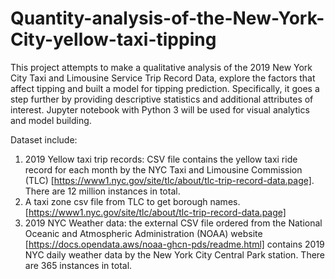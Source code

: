 # Quantity-analysis-of-the-New-York-City-yellow-taxi-tipping
This project attempts to make a qualitative analysis of the 2019 New York City Taxi and Limousine Service Trip Record Data, explore the factors that affect tipping and built a model for tipping prediction. Specifically, it goes a step further by providing descriptive statistics and additional attributes of interest. Jupyter notebook with Python 3 will be used for visual analytics and model building.

Dataset include: 
1. 2019 Yellow taxi trip records: CSV file contains the yellow taxi ride record for each month by the NYC Taxi and Limousine Commission (TLC) [https://www1.nyc.gov/site/tlc/about/tlc-trip-record-data.page].  There are 12 million instances in total. 
2. A taxi zone csv file from TLC to get borough names. [https://www1.nyc.gov/site/tlc/about/tlc-trip-record-data.page]
3. 2019 NYC Weather data: the external CSV file ordered from the National Oceanic and Atmospheric Administration (NOAA) website [https://docs.opendata.aws/noaa-ghcn-pds/readme.html] contains 2019 NYC daily weather data by the New York City Central Park station.  There are 365 instances in total. 
